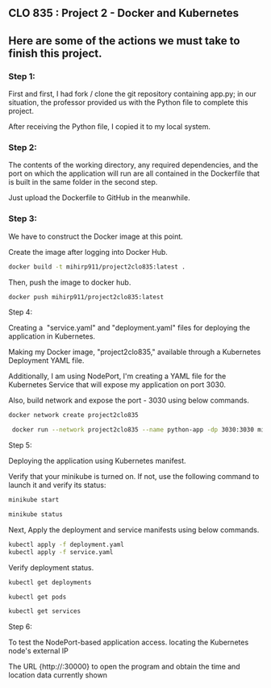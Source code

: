 ## CLO 835 : Project 2 - Docker and Kubernetes

## Here are some of the actions we must take to finish this project.

### Step 1:

First and first, I had fork / clone the git repository containing app.py; in our situation, the professor provided us with the Python file to complete this project.

After receiving the Python file, I copied it to my local system.

### Step 2:

The contents of the working directory, any required dependencies, and the port on which the application will run are all contained in the Dockerfile that is built in the same folder in the second step.

Just upload the Dockerfile to GitHub in the meanwhile.

### Step 3:

We have to construct the Docker image at this point.

Create the image after logging into Docker Hub.

```bash
docker build -t mihirp911/project2clo835:latest .
```

Then, push the image to docker hub.

```bash
docker push mihirp911/project2clo835:latest
```

Step 4:

Creating a  "service.yaml" and "deployment.yaml" files for deploying the application in Kubernetes.

Making my Docker image, "project2clo835," available through a Kubernetes Deployment YAML file.

Additionally, I am using NodePort, I'm creating a YAML file for the Kubernetes Service that will expose my application on port 3030.

Also, build network and expose the port - 3030 using below commands.

```bash
docker network create project2clo835
```

```bash
 docker run --network project2clo835 --name python-app -dp 3030:3030 mihirp911/project2clo835:latest
```

Step 5:

Deploying the application using Kubernetes manifest.

Verify that your minikube is turned on. If not, use the following command to launch it and verify its status:

```bash
minikube start
```

```bash
minikube status
```

Next, Apply the deployment and service manifests using below commands.

```bash
kubectl apply -f deployment.yaml
kubectl apply -f service.yaml
```

Verify deployment status.

```bash
kubectl get deployments

kubectl get pods

kubectl get services
```

Step 6:

To test the NodePort-based application access. locating the Kubernetes node's external IP

The URL {http://<externalIP>:30000} to open the program and obtain the time and location data currently shown
